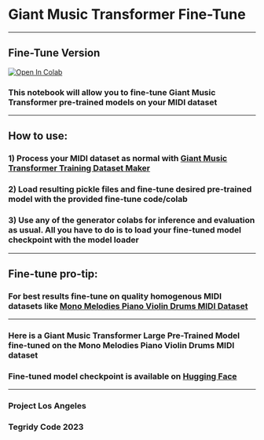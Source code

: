 # Giant Music Transformer Fine-Tune

***

## Fine-Tune Version

[![Open In Colab][colab-badge]][colab-notebook1]

[colab-notebook1]: <https://colab.research.google.com/github/asigalov61/Giant-Music-Transformer/blob/main/Fine-Tune/Giant_Music_Transformer_Fine_Tune.ipynb>
[colab-badge]: <https://colab.research.google.com/assets/colab-badge.svg>

### This notebook will allow you to fine-tune Giant Music Transformer pre-trained models on your MIDI dataset

***

## How to use:

### 1) Process your MIDI dataset as normal with [Giant Music Transformer Training Dataset Maker](https://github.com/asigalov61/Giant-Music-Transformer/blob/main/Training-Data/Giant_Music_Transformer_L_XL_Training_Dataset_Maker.ipynb)
### 2) Load resulting pickle files and fine-tune desired pre-trained model with the provided fine-tune code/colab
### 3) Use any of the generator colabs for inference and evaluation as usual. All you have to do is to load your fine-tuned model checkpoint with the model loader

***

## Fine-tune pro-tip:

### For best results fine-tune on quality homogenous MIDI datasets like [Mono Melodies Piano Violin Drums MIDI Dataset](https://github.com/asigalov61/Tegridy-MIDI-Dataset/blob/master/Mono-Melodies/Piano-Violin-Drums/Mono-Melodies-Piano-Violin-Drums-CC-BY-NC-SA.zip)

***

### Here is a Giant Music Transformer Large Pre-Trained Model fine-tuned on the Mono Melodies Piano Violin Drums MIDI dataset

### Fine-tuned model checkpoint is available on [Hugging Face](https://huggingface.co/asigalov61/Giant-Music-Transformer/blob/main/Giant_Music_Transformer_Large_Fine_Tuned_Model_MMPVD_dataset_29501_steps_0.4661_loss_0.8679_acc.pth)

***

### Project Los Angeles
### Tegridy Code 2023
